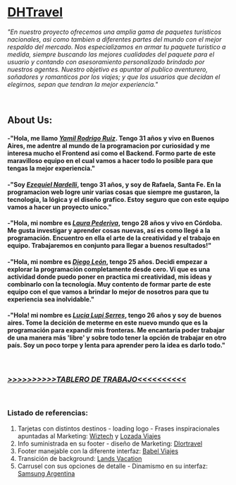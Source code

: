 <h1><a href="">DHTravel</a></h1>
                                                                                                                    

<p><i>"En nuestro proyecto ofrecemos una amplia gama de paquetes turisticos nacionales, asi como tambien a diferentes partes del mundo con el mejor respaldo del mercado. 
Nos especializamos en armar tu paquete turistico a medida, siempre buscando las mejores cualidades del paquete para el usuario y contando con asesoramiento personalizado brindado por nuestros agentes.
Nuestro objetivo es apuntar al publico aventurero, soñadores y romanticos por los viajes; y que los usuarios que  decidan el elegirnos, sepan que tendran la mejor experiencia."</i></p><br>

<h2>About Us:</h2>

<p><h4>-"Hola, me llamo <i><a href="https://www.facebook.com/rod1391">Yamil Rodrigo Ruiz</a></i>. Tengo 31 años y vivo en Buenos Aires, me adentre al mundo de la programacion por curiosidad y me interesa mucho el Frontend asi como el Backend. Formo parte de este maravilloso equipo en el cual vamos a hacer todo lo posible para que tengas la mejor experiencia."</p></h4>
<p><h4>-"Soy <i><a href="">Ezequiel Nardelli</a></i>, tengo 31 años, y soy de Rafaela, Santa Fe. En la programacion web logre unir varias cosas que siempre me gustaron, la tecnología, la lógica y el diseño grafico. Estoy seguro que con este equipo vamos a hacer un proyecto unico."</p></h4>
<p><h4>-"Hola, mi nombre es <i><a href="">Laura Pederiva</a></i>, tengo 28 años y vivo en Córdoba. Me gusta investigar y aprender cosas nuevas, así es como llegé a la programación. Encuentro en ella el arte de la creatividad y el trabajo en equipo. Trabajaremos en conjunto para llegar a buenos resultados!"</p></h4>
<p><h4>-"Hola, mi nombre es <i><a href="">Diego León</a></i>, tengo 25 años. Decidi empezar a explorar la programación completamente desde cero. Vi que es una actividad donde puedo poner en practica mi creatividad, mis ideas y combinarlo con la tecnología. Muy contento de formar parte de este equipo con el que vamos a brindar lo mejor de nosotros para que tu experiencia sea inolvidable."</p></h4>
<p><h4>-"Hola! mi nombre es <i><a href="">Lucia Lupi Serres</a></i>, tengo 26 años y soy de buenos aires. Tome la decición de meterme en este nuevo mundo que es la programación para expandir mis fronteras. Me encantaría poder trabajar de una manera más 'libre' y sobre todo tener la opción de trabajar en otro país. Soy un poco torpe y lenta para aprender pero la idea es darlo todo."</p></h4><br>

<h3><a href="https://trello.com/w/grupo_10_dhtravel"><i>>>>>>>>>>>TABLERO DE TRABAJO<<<<<<<<<<</i></a></h3><br>                                             

### Listado de referencias:

1) Tarjetas con distintos destinos - loading logo - Frases inspiracionales apuntadas al Marketing: <a href="https://wiztech.com.ar">Wiztech</a> y <a href="https://www.lozadaviajes.com">Lozada Viajes</a>
2) Info suministrada en su footer - diseño de Marketing: <a href="https://www.dlortravel.com">Dlortravel</a>
3) Footer manejable con la diferente interfaz: <a href="https://www.babelviajes.com.ar">Babel Viajes</a>
4) Transición de background: <a href="www.landsvacations.com">Lands Vacation</a>
5) Carrusel con sus opciones de detalle - Dinamismo en su interfaz: <a href="https://www.samsung.com/ar">Samsung Argentina</a>



